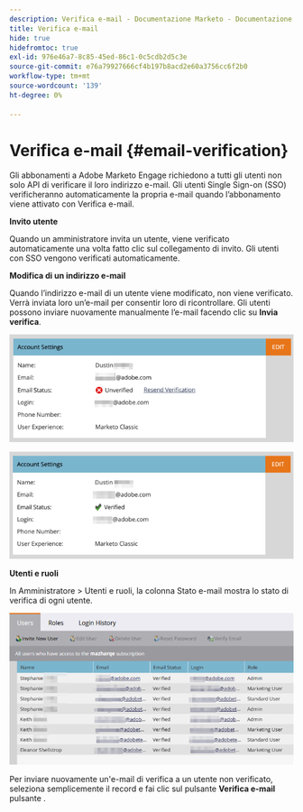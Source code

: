 ```yaml
---
description: Verifica e-mail - Documentazione Marketo - Documentazione del prodotto
title: Verifica e-mail
hide: true
hidefromtoc: true
exl-id: 976e46a7-8c85-45ed-86c1-0c5cdb2d5c3e
source-git-commit: e76a79927666cf4b197b8acd2e60a3756cc6f2b0
workflow-type: tm+mt
source-wordcount: '139'
ht-degree: 0%

---
```


# Verifica e-mail {#email-verification}

Gli abbonamenti a Adobe Marketo Engage richiedono a tutti gli utenti non solo API di verificare il loro indirizzo e-mail. Gli utenti Single Sign-on (SSO) verificheranno automaticamente la propria e-mail quando l’abbonamento viene attivato con Verifica e-mail.

**Invito utente**

Quando un amministratore invita un utente, viene verificato automaticamente una volta fatto clic sul collegamento di invito. Gli utenti con SSO vengono verificati automaticamente.

**Modifica di un indirizzo e-mail**

Quando l’indirizzo e-mail di un utente viene modificato, non viene verificato. Verrà inviata loro un’e-mail per consentir loro di ricontrollare. Gli utenti possono inviare nuovamente manualmente l’e-mail facendo clic su **Invia verifica**.

![](assets/email-verification-1.png)

![](assets/email-verification-2.png)

**Utenti e ruoli**

In Amministratore > Utenti e ruoli, la colonna Stato e-mail mostra lo stato di verifica di ogni utente.

![](assets/email-verification-3.png)

Per inviare nuovamente un&#39;e-mail di verifica a un utente non verificato, seleziona semplicemente il record e fai clic sul pulsante **Verifica e-mail** pulsante .
